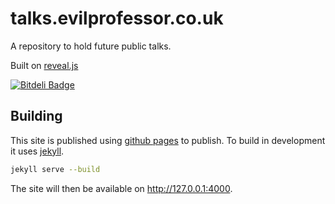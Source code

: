 talks.evilprofessor.co.uk
==========================

A repository to hold future public talks.

Built on [reveal.js](https://github.com/hakimel/reveal.js)



[![Bitdeli Badge](https://d2weczhvl823v0.cloudfront.net/lloydwatkin/lloydwatkin.github.io/trend.png)](https://bitdeli.com/free "Bitdeli Badge")

## Building

This site is published using [github pages](https://pages.github.com/) to publish. To build in development it uses [jekyll](http://jekyllrb.com/).

```bash
jekyll serve --build
```

The site will then be available on http://127.0.0.1:4000.